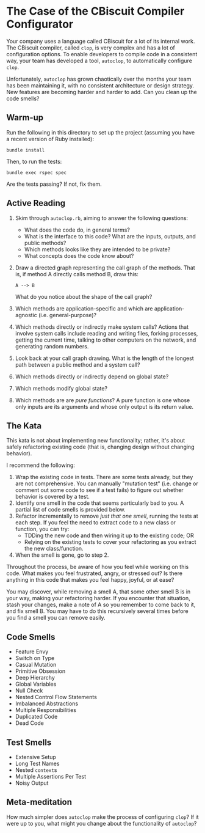 # The Case of the CBiscuit Compiler Configurator

Your company uses a language called CBiscuit for a lot of
its internal work. The CBiscuit compiler, called `clop`, is
very complex and has a lot of configuration options. To
enable developers to compile code in a consistent way, your
team has developed a tool, `autoclop`, to automatically
configure `clop`.

Unfortunately, `autoclop` has grown chaotically over the
months your team has been maintaining it, with no consistent
architecture or design strategy. New features are becoming
harder and harder to add. Can you clean up the code smells?

## Warm-up

Run the following in this directory to set up the project
(assuming you have a recent version of Ruby installed):

```
bundle install
```

Then, to run the tests:

```
bundle exec rspec spec
```

Are the tests passing? If not, fix them.

## Active Reading

1. Skim through `autoclop.rb`, aiming to answer the following
   questions:
   - What does the code do, in general terms?
   - What is the interface to this code? What are the
     inputs, outputs, and public methods?
   - Which methods looks like they are intended to be
     private?
   - What concepts does the code know about?
2. Draw a directed graph representing the call graph of the
   methods. That is, if method A directly calls method
   B, draw this:

   ```
   A --> B
   ```

   What do you notice about the shape of the call graph?
3. Which methods are application-specific and which are
   application-agnostic (i.e. general-purpose)?
4. Which methods directly or indirectly make system calls?
   Actions that involve system calls include reading and
   writing files, forking processes, getting the current
   time, talking to other computers on the network, and
   generating random numbers.
5. Look back at your call graph drawing. What is the length
   of the longest path between a public method and a
   system call?
5. Which methods directly or indirectly depend on global
   state?
6. Which methods modify global state?
7. Which methods are are *pure functions*? A pure function
   is one whose only inputs are its arguments and whose only
   output is its return value.

## The Kata

This kata is not about implementing new functionality;
rather, it's about safely refactoring existing code (that
is, changing design without changing behavior).

I recommend the following:

1. Wrap the existing code in tests. There are some tests
   already, but they are not comprehensive. You can manually
   "mutation test" (i.e. change or comment out some code to
   see if a test fails) to figure out whether behavior is
   covered by a test.
2. Identify one smell in the code that seems particularly
   bad to you. A partial list of code smells is provided
   below.
3. Refactor incrementally to remove *just that one smell*,
   running the tests at each step. If you feel the need to
   extract code to a new class or function, you can try:
   - TDDing the new code and then wiring it up to the
     existing code; OR
   - Relying on the existing tests to cover your refactoring
     as you extract the new class/function.
4. When the smell is gone, go to step 2.

Throughout the process, be aware of how you feel while
working on this code. What makes you feel frustrated, angry,
or stressed out? Is there anything in this code that makes
you feel happy, joyful, or at ease?

You may discover, while removing a smell A, that some other
smell B is in your way, making your refactoring harder. If
you encounter that situation, stash your changes, make a
note of A so you remember to come back to it, and fix smell
B. You may have to do this recursively several times before
you find a smell you can remove easily.

## Code Smells

- Feature Envy
- Switch on Type
- Casual Mutation
- Primitive Obsession
- Deep Hierarchy
- Global Variables
- Null Check
- Nested Control Flow Statements
- Imbalanced Abstractions
- Multiple Responsibilities
- Duplicated Code
- Dead Code

## Test Smells

- Extensive Setup
- Long Test Names
- Nested `context`s
- Multiple Assertions Per Test
- Noisy Output

## Meta-meditation

How much simpler does `autoclop` make the process of
configuring `clop`? If it were up to you, what might you
change about the functionality of `autoclop`?
